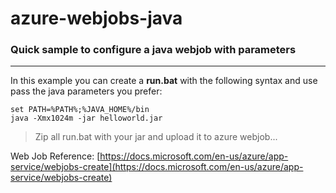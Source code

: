 # azure-webjobs-java
### Quick sample to configure a java webjob with parameters
------

In this example you can create a **run.bat** with the following syntax and use pass the java parameters you prefer:

```batch
set PATH=%PATH%;%JAVA_HOME%/bin
java -Xmx1024m -jar helloworld.jar 
```

> Zip all run.bat with your jar and upload it to azure webjob...

Web Job Reference: [https://docs.microsoft.com/en-us/azure/app-service/webjobs-create](https://docs.microsoft.com/en-us/azure/app-service/webjobs-create) 
